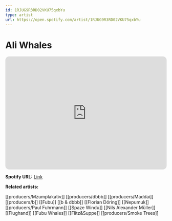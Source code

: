```yaml
---
id: 1RJUG9R3RD02VKU75qxbYu
type: artist
url: https://open.spotify.com/artist/1RJUG9R3RD02VKU75qxbYu
---
```

# Ali Whales

<iframe style="border-radius:12px" src="https://open.spotify.com/embed/artist/1RJUG9R3RD02VKU75qxbYu" width="100%" height="352" frameBorder="0" allowfullscreen="" allow="autoplay; clipboard-write; encrypted-media; fullscreen; picture-in-picture" loading="lazy"></iframe>

**Spotify URL:** [Link](https://open.spotify.com/artist/1RJUG9R3RD02VKU75qxbYu)

**Related artists:**

[[producers/Mzumplakativ]]
[[producers/dbbb]]
[[producers/Maddai]]
[[producers/b]]
[[Fubu]]
[[b & dbbb]]
[[Florian Döring]]
[[Nepumuk]]
[[producers/Paul Fuhrmann]]
[[Spaze Windu]]
[[Nils Alexander Müller]]
[[Flughand]]
[[Fubu Whales]]
[[Flitz&Suppe]]
[[producers/Smoke Trees]]
